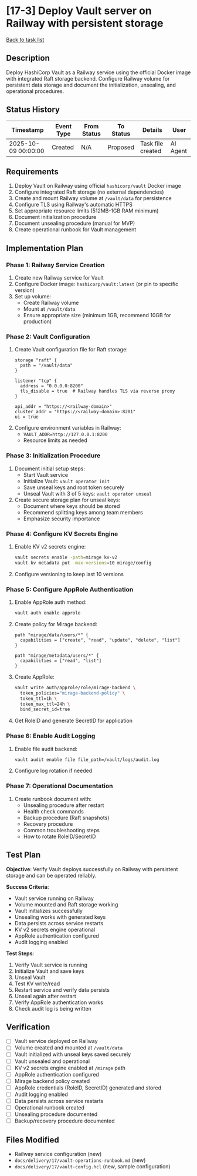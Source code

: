 # [17-3] Deploy Vault server on Railway with persistent storage

[Back to task list](./tasks.md)

## Description

Deploy HashiCorp Vault as a Railway service using the official Docker image with integrated Raft storage backend. Configure Railway volume for persistent data storage and document the initialization, unsealing, and operational procedures.

## Status History

| Timestamp | Event Type | From Status | To Status | Details | User |
|-----------|------------|-------------|-----------|---------|------|
| 2025-10-09 00:00:00 | Created | N/A | Proposed | Task file created | AI Agent |

## Requirements

1. Deploy Vault on Railway using official `hashicorp/vault` Docker image
2. Configure integrated Raft storage (no external dependencies)
3. Create and mount Railway volume at `/vault/data` for persistence
4. Configure TLS using Railway's automatic HTTPS
5. Set appropriate resource limits (512MB-1GB RAM minimum)
6. Document initialization procedure
7. Document unsealing procedure (manual for MVP)
8. Create operational runbook for Vault management

## Implementation Plan

### Phase 1: Railway Service Creation
1. Create new Railway service for Vault
2. Configure Docker image: `hashicorp/vault:latest` (or pin to specific version)
3. Set up volume:
   - Create Railway volume
   - Mount at `/vault/data`
   - Ensure appropriate size (minimum 1GB, recommend 10GB for production)

### Phase 2: Vault Configuration
1. Create Vault configuration file for Raft storage:
   ```hcl
   storage "raft" {
     path = "/vault/data"
   }
   
   listener "tcp" {
     address = "0.0.0.0:8200"
     tls_disable = true  # Railway handles TLS via reverse proxy
   }
   
   api_addr = "https://<railway-domain>"
   cluster_addr = "https://<railway-domain>:8201"
   ui = true
   ```
2. Configure environment variables in Railway:
   - `VAULT_ADDR=http://127.0.0.1:8200`
   - Resource limits as needed

### Phase 3: Initialization Procedure
1. Document initial setup steps:
   - Start Vault service
   - Initialize Vault: `vault operator init`
   - Save unseal keys and root token securely
   - Unseal Vault with 3 of 5 keys: `vault operator unseal`
2. Create secure storage plan for unseal keys:
   - Document where keys should be stored
   - Recommend splitting keys among team members
   - Emphasize security importance

### Phase 4: Configure KV Secrets Engine
1. Enable KV v2 secrets engine:
   ```bash
   vault secrets enable -path=mirage kv-v2
   vault kv metadata put -max-versions=10 mirage/config
   ```
2. Configure versioning to keep last 10 versions

### Phase 5: Configure AppRole Authentication
1. Enable AppRole auth method:
   ```bash
   vault auth enable approle
   ```
2. Create policy for Mirage backend:
   ```hcl
   path "mirage/data/users/*" {
     capabilities = ["create", "read", "update", "delete", "list"]
   }
   
   path "mirage/metadata/users/*" {
     capabilities = ["read", "list"]
   }
   ```
3. Create AppRole:
   ```bash
   vault write auth/approle/role/mirage-backend \
     token_policies="mirage-backend-policy" \
     token_ttl=1h \
     token_max_ttl=24h \
     bind_secret_id=true
   ```
4. Get RoleID and generate SecretID for application

### Phase 6: Enable Audit Logging
1. Enable file audit backend:
   ```bash
   vault audit enable file file_path=/vault/logs/audit.log
   ```
2. Configure log rotation if needed

### Phase 7: Operational Documentation
1. Create runbook document with:
   - Unsealing procedure after restart
   - Health check commands
   - Backup procedure (Raft snapshots)
   - Recovery procedure
   - Common troubleshooting steps
   - How to rotate RoleID/SecretID

## Test Plan

**Objective**: Verify Vault deploys successfully on Railway with persistent storage and can be operated reliably.

**Success Criteria**:
- Vault service running on Railway
- Volume mounted and Raft storage working
- Vault initializes successfully
- Unsealing works with generated keys
- Data persists across service restarts
- KV v2 secrets engine operational
- AppRole authentication configured
- Audit logging enabled

**Test Steps**:
1. Verify Vault service is running
2. Initialize Vault and save keys
3. Unseal Vault
4. Test KV write/read
5. Restart service and verify data persists
6. Unseal again after restart
7. Verify AppRole authentication works
8. Check audit log is being written

## Verification

- [ ] Vault service deployed on Railway
- [ ] Volume created and mounted at `/vault/data`
- [ ] Vault initialized with unseal keys saved securely
- [ ] Vault unsealed and operational
- [ ] KV v2 secrets engine enabled at `/mirage` path
- [ ] AppRole authentication configured
- [ ] Mirage backend policy created
- [ ] AppRole credentials (RoleID, SecretID) generated and stored
- [ ] Audit logging enabled
- [ ] Data persists across service restarts
- [ ] Operational runbook created
- [ ] Unsealing procedure documented
- [ ] Backup/recovery procedure documented

## Files Modified

- Railway service configuration (new)
- `docs/delivery/17/vault-operations-runbook.md` (new)
- `docs/delivery/17/vault-config.hcl` (new, sample configuration)

